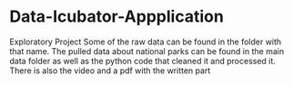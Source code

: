 # Data-Icubator-Appplication
Exploratory Project
Some of the raw data can be found in the folder with that name.
The pulled data about national parks can be found in the main data folder as well as the python code that cleaned it and processed it.
There is also the video and a pdf with the written part
